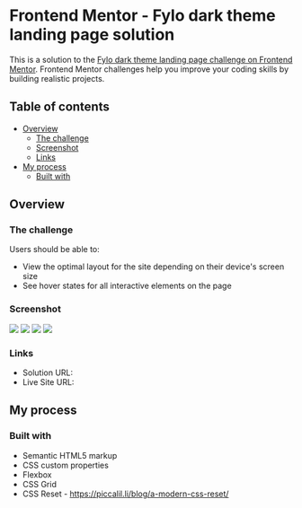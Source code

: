 # Frontend Mentor - Fylo dark theme landing page solution

This is a solution to the [Fylo dark theme landing page challenge on Frontend Mentor](https://www.frontendmentor.io/challenges/fylo-dark-theme-landing-page-5ca5f2d21e82137ec91a50fd). Frontend Mentor challenges help you improve your coding skills by building realistic projects. 

## Table of contents

- [Overview](#overview)
  - [The challenge](#the-challenge)
  - [Screenshot](#screenshot)
  - [Links](#links)
- [My process](#my-process)
  - [Built with](#built-with)

## Overview

### The challenge

Users should be able to:

- View the optimal layout for the site depending on their device's screen size
- See hover states for all interactive elements on the page

### Screenshot

![](./screenshot1.png)
![](./screenshot2.png)
![](./screenshot3.png)
![](./screenshot4.png)


### Links

- Solution URL: 
- Live Site URL: 

## My process

### Built with

- Semantic HTML5 markup
- CSS custom properties
- Flexbox
- CSS Grid
- CSS Reset - https://piccalil.li/blog/a-modern-css-reset/
